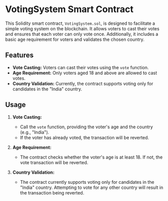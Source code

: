 # VotingSystem Smart Contract

This Solidity smart contract, `VotingSystem.sol`, is designed to facilitate a simple voting system on the blockchain. It allows voters to cast their votes and ensures that each voter can only vote once. Additionally, it includes a basic age requirement for voters and validates the chosen country.

## Features

- **Vote Casting:** Voters can cast their votes using the `vote` function.
- **Age Requirement:** Only voters aged 18 and above are allowed to cast votes.
- **Country Validation:** Currently, the contract supports voting only for candidates in the "India" country.

## Usage

1. **Vote Casting:**
   - Call the `vote` function, providing the voter's age and the country (e.g., "India").
   - If the voter has already voted, the transaction will be reverted.

2. **Age Requirement:**
   - The contract checks whether the voter's age is at least 18. If not, the vote transaction will be reverted.

3. **Country Validation:**
   - The contract currently supports voting only for candidates in the "India" country. Attempting to vote for any other country will result in the transaction being reverted.


